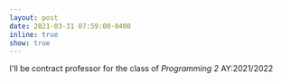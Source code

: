 ```yaml
---
layout: post
date: 2021-03-31 07:59:00-0400
inline: true
show: true
---
```


I'll be contract professor for the class of <i> Programming 2 </i> AY:2021/2022
